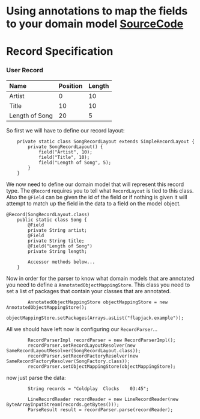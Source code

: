 # Using annotations to map the fields to your domain model [SourceCode](http://github.com/born2snipe/flapjack/tree/master/flapjack-example/src/test/java/flapjack/example/UseAnnotationTest.java)

# Record Specification #

### User Record ###
| Name | Position | Length |
|:-----|:---------|:-------|
| Artist | 0 | 10 |
| Title | 10 | 10 |
| Length of Song | 20 | 5 |

So first we will have to define our record layout:
```
    private static class SongRecordLayout extends SimpleRecordLayout {
        private SongRecordLayout() {
            field("Artist", 10);
            field("Title", 10);
            field("Length of Song", 5);
        }
    }
```

We now need to define our domain model that will represent this record type. The `@Record` requires you to tell what `RecordLayout` is tied to this class. Also the `@Field` can be given the id of the field or if nothing is given it will attempt to match up the field in the data to a field on the model object.
```
@Record(SongRecordLayout.class)
    public static class Song {
        @Field
        private String artist;
        @Field
        private String title;
        @Field("Length of Song")
        private String length;
        
        Accessor methods below...
    }
```

Now in order for the parser to know what domain models that are annotated you need to define a `AnnotatedObjectMappingStore`.  This class you need to set a list of packages that contain your classes that are annotated.
```
        AnnotatedObjectMappingStore objectMappingStore = new AnnotatedObjectMappingStore();
        objectMappingStore.setPackages(Arrays.asList("flapjack.example"));
```

All we should have left now is configuring our `RecordParser`...
```
        RecordParserImpl recordParser = new RecordParserImpl();
        recordParser.setRecordLayoutResolver(new SameRecordLayoutResolver(SongRecordLayout.class));
        recordParser.setRecordFactoryResolver(new SameRecordFactoryResolver(SongFactory.class));
        recordParser.setObjectMappingStore(objectMappingStore);
```

now just parse the data:
```
        String records = "Coldplay  Clocks    03:45";

        LineRecordReader recordReader = new LineRecordReader(new ByteArrayInputStream(records.getBytes()));
        ParseResult result = recordParser.parse(recordReader);
```